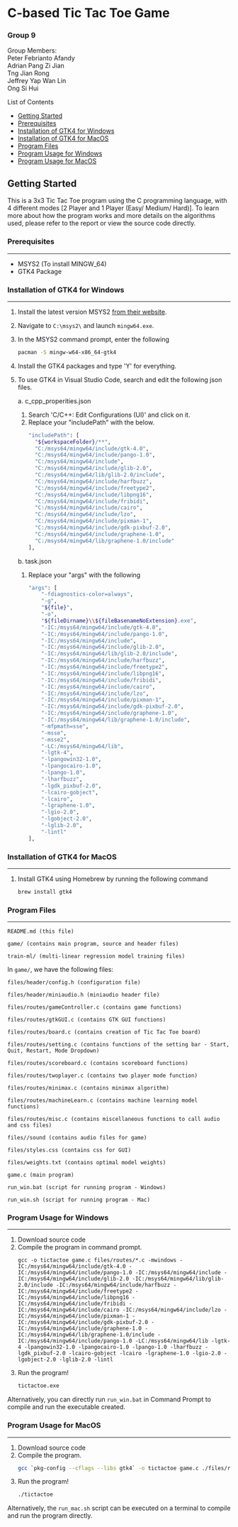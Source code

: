 # C-based Tic Tac Toe Game

### Group 9
<p>
Group Members:<br>
Peter Febrianto Afandy<br>
Adrian Pang Zi Jian<br>
Tng Jian Rong<br>
Jeffrey Yap Wan Lin<br>
Ong Si Hui<br>
</p>

List of Contents
- [Getting Started](#getting-started)
- [Prerequisites](#prerequisites)
- [Installation of GTK4 for Windows](#installation-of-gtk4-for-windows)
- [Installation of GTK4 for MacOS](#installation-of-gtk4-for-macos)
- [Program Files](#program-files)
- [Program Usage for Windows](#program-usage-for-windows)
- [Program Usage for MacOS](#program-usage-for-macos)

<!-- GETTING STARTED -->
## Getting Started

This is a 3x3 Tic Tac Toe program using the C programming language, with 4 different modes [2 Player and 1 Player (Easy/ Medium/ Hard)]. To learn more about how the program works and more details on the algorithms used, please refer to the report or view the source code directly.

### Prerequisites
---
- MSYS2 (To install MINGW_64)
- GTK4 Package

### Installation of GTK4 for Windows
---
1. Install the latest version MSYS2 [from their website](https://www.msys2.org/).
2. Navigate to ```C:\msys2\``` and launch ```mingw64.exe```.
3. In the MSYS2 command prompt, enter the following
   ```sh
   pacman -S mingw-w64-x86_64-gtk4
   ```
3. Install the GTK4 packages and type 'Y' for everything.

4. To use GTK4 in Visual Studio Code, search and edit the following json files.

   a. c_cpp_properities.json 
      1) Search 'C/C++: Edit Configurations (UI)' and click on it.
      2) Replace your "includePath" with the below.
          ```sh
          "includePath": [
            "${workspaceFolder}/**",
            "C:/msys64/mingw64/include/gtk-4.0",
            "C:/msys64/mingw64/include/pango-1.0",
            "C:/msys64/mingw64/include",
            "C:/msys64/mingw64/include/glib-2.0",
            "C:/msys64/mingw64/lib/glib-2.0/include",
            "C:/msys64/mingw64/include/harfbuzz",
            "C:/msys64/mingw64/include/freetype2",
            "C:/msys64/mingw64/include/libpng16",
            "C:/msys64/mingw64/include/fribidi",
            "C:/msys64/mingw64/include/cairo",
            "C:/msys64/mingw64/include/lzo",
            "C:/msys64/mingw64/include/pixman-1",
            "C:/msys64/mingw64/include/gdk-pixbuf-2.0",
            "C:/msys64/mingw64/include/graphene-1.0",
            "C:/msys64/mingw64/lib/graphene-1.0/include"
          ], 
          ```
   b. task.json
      1) Replace your "args" with the following 
          ```sh
          "args": [
              "-fdiagnostics-color=always",
              "-g",
              "${file}",
              "-o",
              "${fileDirname}\\${fileBasenameNoExtension}.exe",
              "-IC:/msys64/mingw64/include/gtk-4.0",
              "-IC:/msys64/mingw64/include/pango-1.0",
              "-IC:/msys64/mingw64/include",
              "-IC:/msys64/mingw64/include/glib-2.0",
              "-IC:/msys64/mingw64/lib/glib-2.0/include",
              "-IC:/msys64/mingw64/include/harfbuzz",
              "-IC:/msys64/mingw64/include/freetype2",
              "-IC:/msys64/mingw64/include/libpng16",
              "-IC:/msys64/mingw64/include/fribidi",
              "-IC:/msys64/mingw64/include/cairo",
              "-IC:/msys64/mingw64/include/lzo",
              "-IC:/msys64/mingw64/include/pixman-1",
              "-IC:/msys64/mingw64/include/gdk-pixbuf-2.0",
              "-IC:/msys64/mingw64/include/graphene-1.0",
              "-IC:/msys64/mingw64/lib/graphene-1.0/include",
              "-mfpmath=sse",
              "-msse",
              "-msse2",
              "-LC:/msys64/mingw64/lib",
              "-lgtk-4",
              "-lpangowin32-1.0",
              "-lpangocairo-1.0",
              "-lpango-1.0",
              "-lharfbuzz",
              "-lgdk_pixbuf-2.0",
              "-lcairo-gobject",
              "-lcairo",
              "-lgraphene-1.0",
              "-lgio-2.0",
              "-lgobject-2.0",
              "-lglib-2.0",
              "-lintl"
          ],
          ```

### Installation of GTK4 for MacOS
---
1. Install GTK4 using Homebrew by running the following command
   ```sh
   brew install gtk4
   ```

### Program Files
---
```
README.md (this file)

game/ (contains main program, source and header files)

train-ml/ (multi-linear regression model training files)
```

In ```game/```, we have the following files:
```
files/header/config.h (configuration file)

files/header/miniaudio.h (miniaudio header file)

files/routes/gameController.c (contains game functions)

files/routes/gtkGUI.c (contains GTK GUI functions)

files/routes/board.c (contains creation of Tic Tac Toe board)

files/routes/setting.c (contains functions of the setting bar - Start, Quit, Restart, Mode Dropdown)

files/routes/scoreboard.c (contains scoreboard functions)

files/routes/twoplayer.c (contains two player mode function)

files/routes/minimax.c (contains minimax algorithm)

files/routes/machineLearn.c (contains machine learning model functions)

files/routes/misc.c (contains miscellaneous functions to call audio and css files)

files//sound (contains audio files for game)

files/styles.css (contains css for GUI)

files/weights.txt (contains optimal model weights)

game.c (main program)

run_win.bat (script for running program - Windows)

run_win.sh (script for running program - Mac)
```

### Program Usage for Windows
---
1. Download source code 
2. Compile the program in command prompt.<br>
   ```
   gcc -o tictactoe game.c files/routes/*.c -mwindows -IC:/msys64/mingw64/include/gtk-4.0 -IC:/msys64/mingw64/include/pango-1.0 -IC:/msys64/mingw64/include -IC:/msys64/mingw64/include/glib-2.0 -IC:/msys64/mingw64/lib/glib-2.0/include -IC:/msys64/mingw64/include/harfbuzz -IC:/msys64/mingw64/include/freetype2 -IC:/msys64/mingw64/include/libpng16 -IC:/msys64/mingw64/include/fribidi -IC:/msys64/mingw64/include/cairo -IC:/msys64/mingw64/include/lzo -IC:/msys64/mingw64/include/pixman-1 -IC:/msys64/mingw64/include/gdk-pixbuf-2.0 -IC:/msys64/mingw64/include/graphene-1.0 -IC:/msys64/mingw64/lib/graphene-1.0/include -IC:/msys64/mingw64/include/pango-1.0 -LC:/msys64/mingw64/lib -lgtk-4 -lpangowin32-1.0 -lpangocairo-1.0 -lpango-1.0 -lharfbuzz -lgdk_pixbuf-2.0 -lcairo-gobject -lcairo -lgraphene-1.0 -lgio-2.0 -lgobject-2.0 -lglib-2.0 -lintl
   ```
3. Run the program!<br>
   ```sh
   tictactoe.exe
   ```

Alternatively, you can directly run ```run_win.bat``` in Command Prompt to compile and run the executable created.
  
### Program Usage for MacOS
---
1. Download source code 
2. Compile the program.<br>
   ```sh
   gcc `pkg-config --cflags --libs gtk4` -o tictactoe game.c ./files/routes/*.c`
   ```
3. Run the program!<br>
   ```sh 
   ./tictactoe
   ```
  
Alternatively, the ```run_mac.sh``` script can be executed on a terminal to compile and run the program directly.

